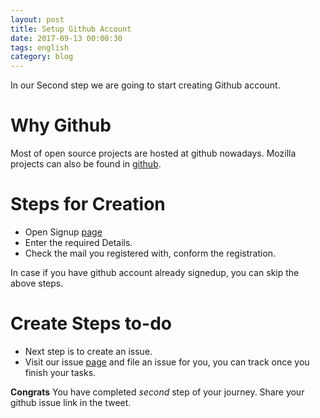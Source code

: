 ```yaml
---
layout: post
title: Setup Github Account
date: 2017-09-13 00:00:30
tags: english
category: blog
---
```


In our Second step we are going to start creating Github account. 

Why Github
==========

Most of open source projects are hosted at github nowadays. Mozilla projects can also be found in [github](https://github.com/mozilla/).

Steps for Creation
==================

- Open Signup [page](https://github.com/join)
- Enter the required Details.
- Check the mail you registered with, conform the registration.

In case if you have github account already signedup, you can skip the above steps.

Create Steps to-do
==================

- Next step is to create an issue.
- Visit our issue [page](https://github.com/MozillaTN/sfd17/issues/new) and file an issue for you, you can track once you finish your tasks.

**Congrats** You have completed *second* step of your journey. Share your github issue link in the tweet.

